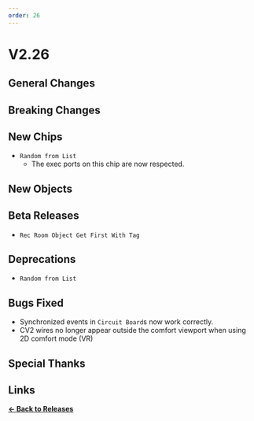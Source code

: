 ```yaml
---
order: 26
---
```


# V2.26

## General Changes

## Breaking Changes

## New Chips

- `Random from List`
  - The exec ports on this chip are now respected.

## New Objects

## Beta Releases

- `Rec Room Object Get First With Tag`

## Deprecations

- `Random from List`

## Bugs Fixed

- Synchronized events in `Circuit Board`s now work correctly.
- CV2 wires no longer appear outside the comfort viewport when using 2D comfort mode (VR)

## Special Thanks

## Links

**[<- Back to Releases](./)**
